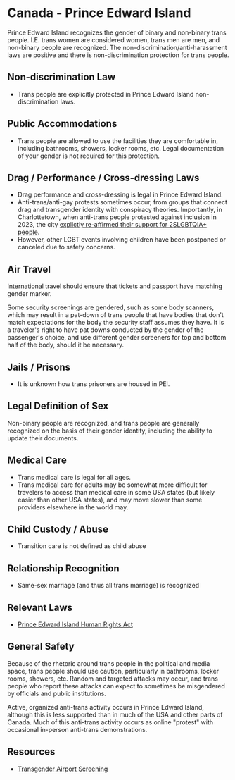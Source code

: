 # Canada - Prince Edward Island

Prince Edward Island recognizes the gender of binary and non-binary
trans people. I.E. trans women
are considered women, trans men are men, and non-binary people are
recognized. The non-discrimination/anti-harassment laws
are positive and there is non-discrimination protection for trans people.

## Non-discrimination Law

 * Trans people are explicitly protected in Prince Edward Island non-discrimination laws.

## Public Accommodations

 * Trans people are allowed to use the facilities they are comfortable
   in, including bathrooms, showers, locker rooms, etc.  Legal
   documentation of your gender is not required for this protection.

## Drag / Performance / Cross-dressing Laws

 * Drag performance and cross-dressing is legal in Prince Edward Island.
 * Anti-trans/anti-gay protests sometimes occur, from groups that
   connect drag and transgender identity with conspiracy theories.
   Importantly, in Charlottetown, when anti-trans people protested
   against inclusion in 2023, the city [explictly re-affirmed their
   support for 2SLGBTQIA+
   people](https://www.cbc.ca/news/canada/prince-edward-island/pei-charlottetown-protests-school-policies-1.6972330).
 * However, other LGBT events involving children have been postponed or
   canceled due to safety concerns.

## Air Travel

International travel should ensure that tickets and passport have
matching gender marker.

Some security screenings are gendered, such as some body scanners, which
may result in a pat-down of trans people that have bodies that don't
match expectations for the body the security staff assumes they have. It
is a traveler's right to have pat downs conducted by the gender of the
passenger's choice, and use different gender screeners for top and
bottom half of the body, should it be necessary.

## Jails / Prisons

 * It is unknown how trans prisoners are housed in PEI.

## Legal Definition of Sex

Non-binary people are recognized, and trans people are generally
recognized on the basis of their gender identity, including the ability
to update their documents.

## Medical Care

 * Trans medical care is legal for all ages.
 * Trans medical care for adults may be somewhat more difficult for travelers
   to access than medical care in some USA states (but likely easier than other
   USA states), and may move slower than some providers elsewhere in the
   world may.

## Child Custody / Abuse

 * Transition care is not defined as child abuse

## Relationship Recognition

 * Same-sex marriage (and thus all trans marriage) is recognized

## Relevant Laws

 * [Prince Edward Island Human Rights
   Act](https://www.peihumanrights.ca/prince-edward-island-human-rights-act)

## General Safety

Because of the rhetoric around trans people in the political and media
space, trans people should use caution, particularly in bathrooms,
locker rooms, showers, etc.  Random and targeted attacks may occur, and
trans people who report these attacks can expect to sometimes be misgendered
by officials and public institutions.

Active, organized anti-trans activity occurs in Prince Edward Island, although this
is less supported than in much of the USA and other parts of Canada. Much of
this anti-trans activity occurs as online "protest" with occasional
in-person anti-trans demonstrations.

## Resources

 * [Transgender Airport Screening](https://www.catsa-acsta.gc.ca/en/transgender-passengers)
